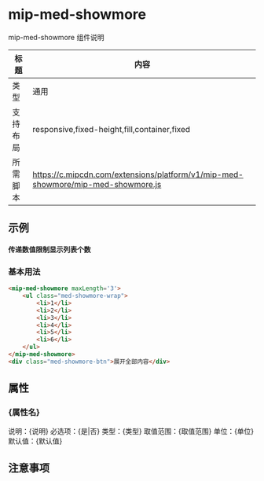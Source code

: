 # mip-med-showmore

mip-med-showmore 组件说明

标题|内容
----|----
类型|通用
支持布局|responsive,fixed-height,fill,container,fixed
所需脚本|https://c.mipcdn.com/extensions/platform/v1/mip-med-showmore/mip-med-showmore.js

## 示例

#### 传递数值限制显示列表个数

### 基本用法
```html
<mip-med-showmore maxLength='3'>
    <ul class="med-showmore-wrap">
        <li>1</li>
        <li>2</li>
        <li>3</li>
        <li>4</li>
        <li>5</li>
        <li>6</li>
    </ul>
</mip-med-showmore>
<div class="med-showmore-btn">展开全部内容</div>
```

## 属性

### {属性名}

说明：{说明}
必选项：{是|否}
类型：{类型}
取值范围：{取值范围}
单位：{单位}
默认值：{默认值}

## 注意事项


